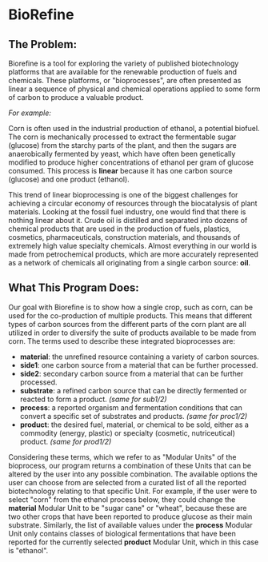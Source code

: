 # BioRefine


## The Problem:

Biorefine is a tool for exploring the variety of published biotechnology platforms that are available for the renewable production of fuels and chemicals. These platforms, or "bioprocesses", are often presented as linear a sequence of physical and chemical operations applied to some form of carbon to produce a valuable product. 

*For example:*

Corn is often used in the industrial production of ethanol, a potential biofuel. The corn is mechanically processed to extract the fermentable sugar (glucose) from the starchy parts of the plant, and then the sugars are anaerobically fermented by yeast, which have often been genetically modified to produce higher concentrations of ethanol per gram of glucose consumed. This process is **linear** because it has one carbon source (glucose) and one product (ethanol). 

This trend of linear bioprocessing is one of the biggest challenges for achieving a circular economy of resources through the biocatalysis of plant materials. Looking at the fossil fuel industry, one would find that there is nothing linear about it. Crude oil is distilled and separated into dozens of chemical products that are used in the production of fuels, plastics, cosmetics, pharmaceuticals, construction materials, and thousands of extremely high value specialty chemicals. Almost everything in our world is made from petrochemical products, which are more accurately represented as a network of chemicals all originating from a single carbon source: **oil**. 

## What This Program Does:

Our goal with Biorefine is to show how a single crop, such as corn, can be used for the co-production of multiple products. This means that different types of carbon sources from the different parts of the corn plant are all utilized in order to diversify the suite of products available to be made from corn. The terms used to describe these integrated bioprocesses are:

- **material**:   the unrefined resource containing a variety of carbon sources.  
- **side1**:      one carbon source from a material that can be further processed.
- **side2**:      secondary carbon source from a material that can be further processed.
- **substrate**:  a refined carbon source that can be directly fermented or reacted to form a product. *(same for sub1/2)*
- **process**:    a reported organism and fermentation conditions that can convert a specific set of substrates and products. *(same for proc1/2)*
- **product**:    the desired fuel, material, or chemical to be sold, either as a commodity (energy, plastic) or specialty (cosmetic, nutriceutical) product. *(same for prod1/2)*

Considering these terms, which we refer to as "Modular Units" of the bioprocess, our program returns a combination of these Units that can be altered by the user into any possible combination. The available options the user can choose from are selected from a curated list of all the reported biotechnology relating to that specific Unit. For example, if the user were to select "corn" from the ethanol process below, they could change the **material** Modular Unit to be "sugar cane" or "wheat", because these are two other crops that have been reported to produce glucose as their main substrate. Similarly, the list of available values under the **process** Modular Unit only contains classes of biological fermentations that have been reported for the currently selected **product** Modular Unit, which in this case is "ethanol". 
